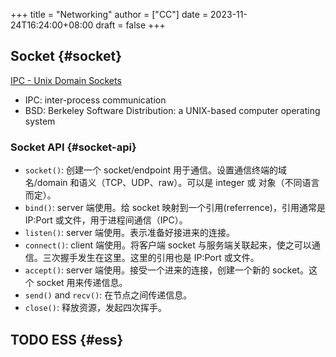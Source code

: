+++
title = "Networking"
author = ["CC"]
date = 2023-11-24T16:24:00+08:00
draft = false
+++

## Socket {#socket}

[IPC - Unix Domain Sockets](https://goodyduru.github.io/os/2023/10/03/ipc-unix-domain-sockets.html)

-   IPC: inter-process communication
-   BSD: Berkeley Software Distribution: a UNIX-based computer operating system


### Socket API {#socket-api}

-   `socket()`: 创建一个 socket/endpoint 用于通信。设置通信终端的域名/domain 和语义（TCP、UDP、raw）。可以是 integer 或 对象（不同语言而定）。
-   `bind()`: server 端使用。给 socket 映射到一个引用(referrence)，引用通常是 IP:Port 或文件，用于进程间通信（IPC）。
-   `listen()`: server 端使用。表示准备好接进来的连接。
-   `connect()`: client 端使用。将客户端 socket 与服务端关联起来，使之可以通信。三次握手发生在这里。这里的引用也是 IP:Port 或文件。
-   `accept()`: server 端使用。接受一个进来的连接，创建一个新的 socket。这个 socket 用来传递信息。
-   `send()` and `recv()`: 在节点之间传递信息。
-   `close()`: 释放资源，发起四次挥手。


## <span class="org-todo todo TODO">TODO</span> ESS {#ess}
